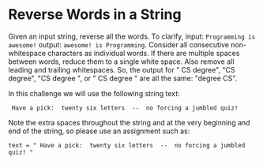 # Reverse Words in a String

Given an input string, reverse all the words. To clarify, input: `Programming is awesome!` output: `awesome! is Programming`. Consider all consecutive non-whitespace characters as individual words. If there are multiple spaces between words, reduce them to a single white space. Also remove all leading and trailing whitespaces. So, the output for "   CS degree", "CS    degree", "CS degree   ", or "   CS   degree   " are all the same: "degree CS".

In this challenge we will use the following string text:

     Have a pick:  twenty six letters  --  no forcing a jumbled quiz! 

Note the extra spaces throughout the string and at the very beginning and end of the string, so please use an assignment such as:

    text = " Have a pick:  twenty six letters  --  no forcing a jumbled quiz! "


